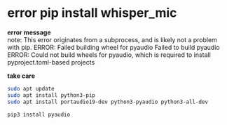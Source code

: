 # error pip install whisper_mic

**error message**   
note: This error originates from a subprocess, and is likely not a problem with pip.
ERROR: Failed building wheel for pyaudio
Failed to build pyaudio
ERROR: Could not build wheels for pyaudio, which is required to install pyproject.toml-based projects

**take care**
```bash
sudo apt update
sudo apt install python3-pip
sudo apt install portaudio19-dev python3-pyaudio python3-all-dev
```

```python
pip3 install pyaudio
```
